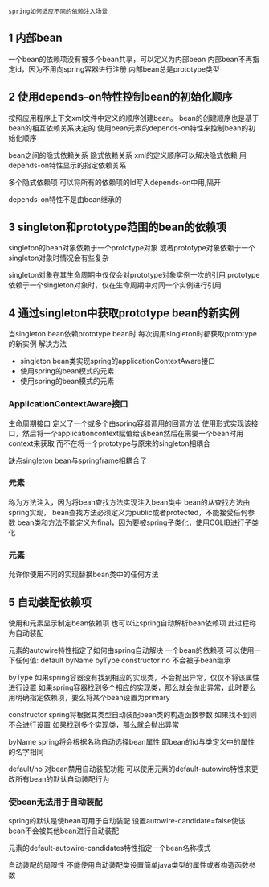     spring如何适应不同的依赖注入场景

## 1 内部bean
一个bean的依赖项没有被多个bean共享，可以定义为内部bean
内部bean不再指定id，因为不用向spring容器进行注册
内部bean总是prototype类型

## 2 使用depends-on特性控制bean的初始化顺序
按照应用程序上下文xml文件中定义的顺序创建bean。
bean的创建顺序也是基于bean的相互依赖关系决定的
使用bean元素的depends-on特性来控制bean的初始化顺序

bean之间的隐式依赖关系
隐式依赖关系
xml的定义顺序可以解决隐式依赖
用depends-on特性显示的指定依赖关系

多个隐式依赖项
可以将所有的依赖项的Id写入depends-on中用,隔开

depends-on特性不是由bean继承的


## 3 singleton和prototype范围的bean的依赖项
singleton的bean对象依赖于一个prototype对象
或者prototype对象依赖于一个singleton对象时情况会有些复杂

singleton对象在其生命周期中仅仅会对prototype对象实例一次的引用
prototype依赖于一个singleton对象时，仅在生命周期中对同一个实例进行引用


## 4 通过singleton中获取prototype bean的新实例
当singleton bean依赖prototype bean时 每次调用singleton时都获取prototype的新实例
解决方法
- singleton bean类实现spring的applicationContextAware接口
- 使用spring的bean模式的<look-method>元素
- 使用spring的bean模式的<replaced-method>元素

### ApplicationContextAware接口
生命周期接口  定义了一个或多个由spring容器调用的回调方法
使用形式实现该接口，然后将一个applicationcontext赋值给该bean然后在需要一个bean时用context来获取
而不在将一个prototype与原来的singleton相耦合

缺点singleton bean与springframe相耦合了

### <look-up>元素
称为方法注入，因为将bean查找方法实现注入bean类中
bean的从查找方法由spring实现，
bean查找方法必须定义为public或者protected，不能接受任何参数
bean类和方法不能定义为final，因为要被spring子类化，使用CGLIB进行子类化

### <replace-method>元素
允许你使用不同的实现替换bean类中的任何方法



## 5 自动装配依赖项
使用<property>和<constructor-arg>元素显示制定bean依赖项
也可以让spring自动解析bean依赖项  此过程称为自动装配

<bean>元素的autowire特性指定了如何由spring自动解决 一个bean的依赖项
可以使用一下任何值: default  byName  byType  constructor  no
不会被子bean继承

byType
如果spring容器没有找到相应的实现类，不会抛出异常，仅仅不将该属性进行设置
如果spring容器找到多个相应的实现类，那么就会抛出异常，此时要么用明确指定依赖项，要么将某个bean设置为primary

constructor
spring将根据其类型自动装配bean类的构造函数参数
如果找不到则不会进行设置
如果找到多个实现类，那么就会抛出异常

byName
spring将会根据名称自动选择bean属性
即bean的id与类定义中的属性的名字相同

default/no
对bean禁用自动装配功能
可以使用<beans>元素的default-autowire特性来更改所有bean的默认自动装配行为

### 使bean无法用于自动装配
spring的默认是使bean可用于自动装配
设置autowire-candidate=false使该bean不会被其他bean进行自动装配

<beans>元素的default-autowire-candidates特性指定一个bean名称模式

自动装配的局限性
不能使用自动装配类设置简单java类型的属性或者构造函数参数
